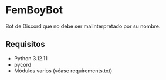# FemBoyBot

Bot de Discord que no debe ser malinterpretado por su nombre.

## Requisitos

- Python 3.12.11
- pycord
- Módulos varios (véase requirements.txt)
